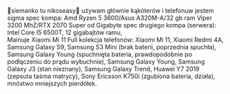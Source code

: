 🗿siemanko tu nikoseasy🗿
używam głównie kąkóterów i telefonuw 
jestem sigma
spec kompa: Amd Ryzen 5 3600/Asus A320M-A/32 gb ram Viper 3200 MhZ/RTX 2070 Super od Gigabyte
spec drugiego kompa (serwera): Intel Core I5 6500T, 12 gigabajtów ramu,  
Mainuje Xiaomi Mi 11 
Full kolekcja telefonów: Xiaomi Mi 11, Xiaomi Redmi 4A, Samsung Galaxy S9, Samsung S3 Mini (brak baterii, poprzednia spuchła), Samsung Galaxy Young (spuchnięta bateria, prawdopodobnie po podłączeniu do prądu wybuchnie), Samsung Galaxy Young, Samsung Galaxy J3 (stan nieznany), Samsung Galaxy Trend, Huawei Y7 2019 (zepsuta taśma matrycy), Sony Ericsson K750i (zgubiona bateria, działa), mnóstwo mniejszych pierdółek.

